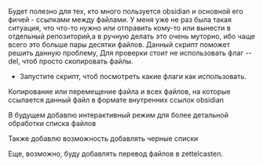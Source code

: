 Будет полезно для тех, кто много пользуется obsidian и основной его фичей - ссылками между файлами. У меня уже не раз была такая ситуация, что что-то нужно или отправить кому-то или вынести в отдельный репозиторий,а в ручную делать это очень муторно, ибо чаще всего это больше пары десятки файлов. Данный скрипт поможет решить данную проблему, Для проверки стоит не использовать флаг --del, чтоб просто скопировать файлы.

- Запустите скрипт, чтоб посмотреть какие флаги как использовать.

Копирование или перемещение файла и всех файлов, на которые ссылается данный
файл в формате внутренних ссылок obsidian

В будущем добавлю интерактивный режим для более детальной обработки списка файлов

Также добавлю возможность добавлять черные списки

Еще, возможно, буду добавлять перевод файлов в zettelcasten.
